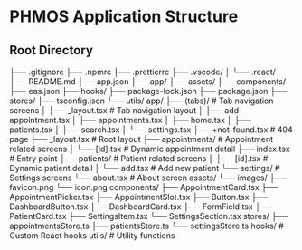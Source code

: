 # PHMOS Application Structure

## Root Directory
├── .gitignore
├── .npmrc
├── .prettierrc
├── .vscode/
│   └── .react/
├── README.md
├── app.json
├── app/
├── assets/
├── components/
├── eas.json
├── hooks/
├── package-lock.json
├── package.json
├── stores/
├── tsconfig.json
└── utils/
app/
├── (tabs)/               # Tab navigation screens
│   ├── _layout.tsx       # Tab navigation layout
│   ├── add-appointment.tsx
│   ├── appointments.tsx
│   ├── home.tsx
│   ├── patients.tsx
│   ├── search.tsx
│   └── settings.tsx
├── +not-found.tsx        # 404 page
├── _layout.tsx           # Root layout
├── appointments/         # Appointment related screens
│   └── [id].tsx          # Dynamic appointment detail
├── index.tsx             # Entry point
├── patients/             # Patient related screens
│   ├── [id].tsx          # Dynamic patient detail
│   └── add.tsx           # Add new patient
└── settings/             # Settings screens
    └── about.tsx         # About screen
assets/
└── images/
    ├── favicon.png
    └── icon.png
components/
├── AppointmentCard.tsx
├── AppointmentPicker.tsx
├── AppointmentSlot.tsx
├── Button.tsx
├── DashboardButton.tsx
├── DashboardCard.tsx
├── FormField.tsx
├── PatientCard.tsx
├── SettingsItem.tsx
└── SettingsSection.tsx
stores/
├── appointmentsStore.ts
├── patientsStore.ts
└── settingsStore.ts
hooks/            # Custom React hooks
utils/            # Utility functions